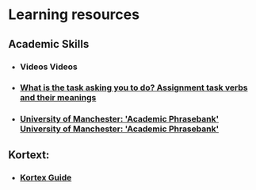 # Learning resources
## Academic Skills
 - ### Videos Videos
 - ### [What is the task asking you to do? Assignment task verbs and their meanings](/learningresources/whatis_1.md)
 - ### [University of Manchester: 'Academic Phrasebank' University of Manchester: 'Academic Phrasebank'](https://www.phrasebank.manchester.ac.uk/)

## Kortext:
- ### [Kortex Guide](/learningresources/KortextGuide(updated%20version).pdf) 
